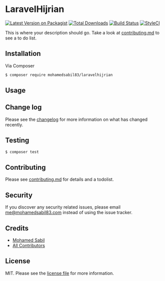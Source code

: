 # LaravelHijrian

[![Latest Version on Packagist][ico-version]][link-packagist]
[![Total Downloads][ico-downloads]][link-downloads]
[![Build Status][ico-travis]][link-travis]
[![StyleCI][ico-styleci]][link-styleci]

This is where your description should go. Take a look at [contributing.md](contributing.md) to see a to do list.

## Installation

Via Composer

``` bash
$ composer require mohamedsabil83/laravelhijrian
```

## Usage

## Change log

Please see the [changelog](changelog.md) for more information on what has changed recently.

## Testing

``` bash
$ composer test
```

## Contributing

Please see [contributing.md](contributing.md) for details and a todolist.

## Security

If you discover any security related issues, please email me@mohamedsabil83.com instead of using the issue tracker.

## Credits

- [Mohamed Sabil][link-author]
- [All Contributors][link-contributors]

## License

MIT. Please see the [license file](license.md) for more information.

[ico-version]: https://img.shields.io/packagist/v/mohamedsabil83/laravelhijrian.svg?style=flat-square
[ico-downloads]: https://img.shields.io/packagist/dt/mohamedsabil83/laravelhijrian.svg?style=flat-square
[ico-travis]: https://img.shields.io/travis/mohamedsabil83/laravelhijrian/master.svg?style=flat-square
[ico-styleci]: https://styleci.io/repos/12345678/shield

[link-packagist]: https://packagist.org/packages/mohamedsabil83/laravelhijrian
[link-downloads]: https://packagist.org/packages/mohamedsabil83/laravelhijrian
[link-travis]: https://travis-ci.org/mohamedsabil83/laravelhijrian
[link-styleci]: https://styleci.io/repos/12345678
[link-author]: https://github.com/mohamedsabil83
[link-contributors]: ../../contributors
